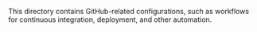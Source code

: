 This directory contains GitHub-related configurations, such as workflows for continuous integration, deployment, and other automation.